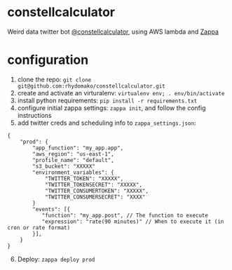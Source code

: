 # constellcalculator

Weird data twitter bot [@constellcalculator](https://twitter.com/constellcalc), using AWS lambda and [Zappa](https://github.com/Miserlou/Zappa)

# configuration

1. clone the repo: `git clone git@github.com:rhydomako/constellcalculator.git`
2. create and activate an virturalenv: `virtualenv env; . env/bin/activate`
3. install python requirements: `pip install -r requirements.txt`
4. configure initial zappa settings: `zappa init`, and follow the config instructions
5. add twitter creds and scheduling info to `zappa_settings.json`:
```
{
    "prod": {
        "app_function": "my_app.app",
        "aws_region": "us-east-1",
        "profile_name": "default",
        "s3_bucket": "XXXXX"
        "environment_variables": {
            "TWITTER_TOKEN": "XXXXX",
            "TWITTER_TOKENSECRET": "XXXXX",
            "TWITTER_CONSUMERTOKEN": "XXXXX",
            "TWITTER_CONSUMERSECRET": "XXXX"
        }
        "events": [{
           "function": "my_app.post", // The function to execute
           "expression": "rate(90 minutes)" // When to execute it (in cron or rate format)
        }],
    }
}
```
6. Deploy: `zappa deploy prod`
